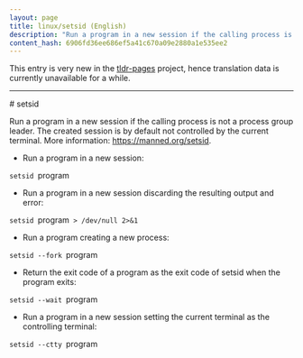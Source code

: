 ```yaml
---
layout: page
title: linux/setsid (English)
description: "Run a program in a new session if the calling process is not a process group leader."
content_hash: 6906fd36ee686ef5a41c670a09e2880a1e535ee2
---
```


This entry is very new in the [tldr-pages](https://github.com/tldr-pages/tldr) project, hence translation data is currently unavailable for a while.

<hr># setsid

Run a program in a new session if the calling process is not a process group leader.
The created session is by default not controlled by the current terminal.
More information: <https://manned.org/setsid>.

- Run a program in a new session:

`setsid `<span class="tldr-var badge badge-pill bg-dark-lm bg-white-dm text-white-lm text-dark-dm font-weight-bold">program</span>

- Run a program in a new session discarding the resulting output and error:

`setsid `<span class="tldr-var badge badge-pill bg-dark-lm bg-white-dm text-white-lm text-dark-dm font-weight-bold">program</span>` > /dev/null 2>&1`

- Run a program creating a new process:

`setsid --fork `<span class="tldr-var badge badge-pill bg-dark-lm bg-white-dm text-white-lm text-dark-dm font-weight-bold">program</span>

- Return the exit code of a program as the exit code of setsid when the program exits:

`setsid --wait `<span class="tldr-var badge badge-pill bg-dark-lm bg-white-dm text-white-lm text-dark-dm font-weight-bold">program</span>

- Run a program in a new session setting the current terminal as the controlling terminal:

`setsid --ctty `<span class="tldr-var badge badge-pill bg-dark-lm bg-white-dm text-white-lm text-dark-dm font-weight-bold">program</span>
